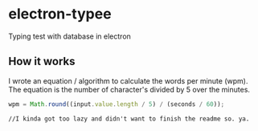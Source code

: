 # electron-typee
Typing test with database in electron

## How it works
I wrote an equation / algorithm to calculate the words per minute (wpm). The equation is the number of character's divided by 5 over the minutes.
```javascript
wpm = Math.round((input.value.length / 5) / (seconds / 60));
```

```
//I kinda got too lazy and didn't want to finish the readme so. ya.
```
